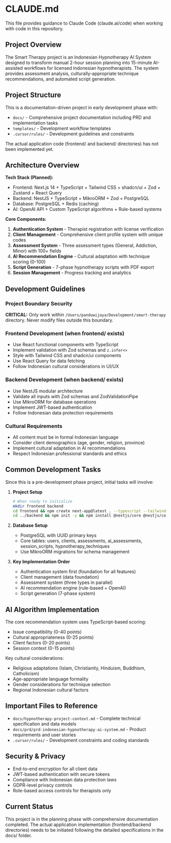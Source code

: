 # CLAUDE.md

This file provides guidance to Claude Code (claude.ai/code) when working with code in this repository.

## Project Overview

The Smart Therapy project is an Indonesian Hypnotherapy AI System designed to transform manual 2-hour session planning into 15-minute AI-assisted workflows for licensed Indonesian hypnotherapists. The system provides assessment analysis, culturally-appropriate technique recommendations, and automated script generation.

## Project Structure

This is a documentation-driven project in early development phase with:

- `docs/` - Comprehensive project documentation including PRD and implementation tasks
- `templates/` - Development workflow templates
- `.cursor/rules/` - Development guidelines and constraints

The actual application code (frontend/ and backend/ directories) has not been implemented yet.

## Architecture Overview

**Tech Stack (Planned):**
- Frontend: Next.js 14 + TypeScript + Tailwind CSS + shadcn/ui + Zod + Zustand + React Query
- Backend: NestJS + TypeScript + MikroORM + Zod + PostgreSQL
- Database: PostgreSQL + Redis (caching)
- AI: OpenAI API + Custom TypeScript algorithms + Rule-based systems

**Core Components:**
1. **Authentication System** - Therapist registration with license verification
2. **Client Management** - Comprehensive client profile system with unique codes
3. **Assessment System** - Three assessment types (General, Addiction, Minor) with 100+ fields
4. **AI Recommendation Engine** - Cultural adaptation with technique scoring (0-100)
5. **Script Generation** - 7-phase hypnotherapy scripts with PDF export
6. **Session Management** - Progress tracking and analytics

## Development Guidelines

### Project Boundary Security
**CRITICAL:** Only work within `/Users/panduwijaya/Development/smart-therapy` directory. Never modify files outside this boundary.

### Frontend Development (when frontend/ exists)
- Use React functional components with TypeScript
- Implement validation with Zod schemas and `z.infer<>`
- Style with Tailwind CSS and shadcn/ui components
- Use React Query for data fetching
- Follow Indonesian cultural considerations in UI/UX

### Backend Development (when backend/ exists)
- Use NestJS modular architecture
- Validate all inputs with Zod schemas and ZodValidationPipe
- Use MikroORM for database operations
- Implement JWT-based authentication
- Follow Indonesian data protection requirements

### Cultural Requirements
- All content must be in formal Indonesian language
- Consider client demographics (age, gender, religion, province)
- Implement cultural adaptation in AI recommendations
- Respect Indonesian professional standards and ethics

## Common Development Tasks

Since this is a pre-development phase project, initial tasks will involve:

1. **Project Setup**
   ```bash
   # When ready to initialize
   mkdir frontend backend
   cd frontend && npm create next-app@latest . --typescript --tailwind --app
   cd ../backend && npm init -y && npm install @nestjs/core @nestjs/common
   ```

2. **Database Setup**
   - PostgreSQL with UUID primary keys
   - Core tables: users, clients, assessments, ai_assessments, session_scripts, hypnotherapy_techniques
   - Use MikroORM migrations for schema management

3. **Key Implementation Order**
   - Authentication system first (foundation for all features)
   - Client management (data foundation)
   - Assessment system (three types in parallel)
   - AI recommendation engine (rule-based + OpenAI)
   - Script generation (7-phase system)

## AI Algorithm Implementation

The core recommendation system uses TypeScript-based scoring:
- Issue compatibility (0-40 points)
- Cultural appropriateness (0-25 points)  
- Client factors (0-20 points)
- Session context (0-15 points)

Key cultural considerations:
- Religious adaptations (Islam, Christianity, Hinduism, Buddhism, Catholicism)
- Age-appropriate language formality
- Gender considerations for technique selection
- Regional Indonesian cultural factors

## Important Files to Reference

- `docs/hypnotherapy-project-context.md` - Complete technical specification and data models
- `docs/prd/prd-indonesian-hypnotherapy-ai-system.md` - Product requirements and user stories
- `.cursor/rules/` - Development constraints and coding standards

## Security & Privacy

- End-to-end encryption for all client data
- JWT-based authentication with secure tokens
- Compliance with Indonesian data protection laws
- GDPR-level privacy controls
- Role-based access controls for therapists only

## Current Status

This project is in the planning phase with comprehensive documentation completed. The actual application implementation (frontend/backend directories) needs to be initiated following the detailed specifications in the docs/ folder.